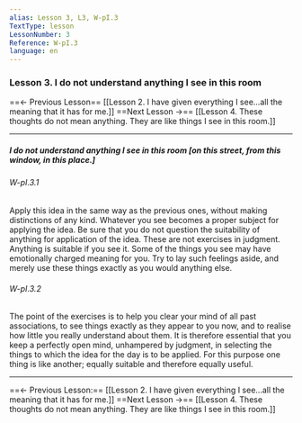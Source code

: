 ```yaml
---
alias: Lesson 3, L3, W-pI.3
TextType: lesson
LessonNumber: 3
Reference: W-pI.3
language: en
---
```


### Lesson 3. I do not understand anything I see in this room


==<- Previous Lesson== [[Lesson 2. I have given everything I see...all the meaning that it has for me.]]
==Next Lesson ->== [[Lesson 4. These thoughts do not mean anything. They are like things I see in this room.]]
***
##### I do not understand anything I see in this room [on this street, from this window, in this place.]

###### W-pI.3.1
Apply this idea in the same way as the previous ones, without making distinctions of any kind. Whatever you see becomes a proper subject for applying the idea. Be sure that you do not question the suitability of anything for application of the idea. These are not exercises in judgment. Anything is suitable if you see it. Some of the things you see may have emotionally charged meaning for you. Try to lay such feelings aside, and merely use these things exactly as you would anything else.

###### W-pI.3.2
The point of the exercises is to help you clear your mind of all past associations, to see things exactly as they appear to you now, and to realise how little you really understand about them. It is therefore essential that you keep a perfectly open mind, unhampered by judgment, in selecting the things to which the idea for the day is to be applied. For this purpose one thing is like another; equally suitable and therefore equally useful.

***

==<- Previous Lesson:== [[Lesson 2. I have given everything I see...all the meaning that it has for me.]]
==Next Lesson ->== [[Lesson 4. These thoughts do not mean anything. They are like things I see in this room.]]


